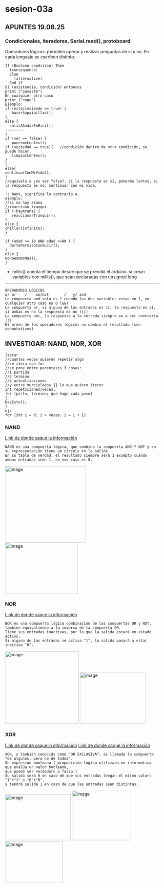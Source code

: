 # sesion-03a

## APUNTES 19.08.25

### Condicionales, iteradores, Serial.read(), protoboard

Operadores lógicos: permiten operar y realizar preguntas de sí y no. En cada lenguaje se escriben distinto.

```ccp
If (Boolean condition) Then
  (consequence)
  Else
    (alternative)
  End if
Si (asistencia, condición) entonces
print ("pasaste")
En cualquier otro caso
print ("nope")
Ejemplo:
if (estaLloviendo == true) {
   hacerSopaipillas();
}
else {
  salirAAndarEnBici();
---------
}
if (ver == false) {  
   ponermeLentes();
if (suciedad == true){   //condición dentro de otra condición, se puede hacer.
   limpiarLentes();
}
}
else{
continuarConMiVida();
}
//equivale a ¿es ver falso?, si la respuesta es sí, ponerme lentes, si la respuesta es no, continuar con mi vida.
```

```ccp
!: bank, significa lo contrario a.
ejemplo:
//si no hay arana
//reacciono tranqui
if (!hayArana) {
   reaccionarTranqui();
}
else {
chillar(infinito);
}
```

```ccp
if (edad >= 18 AND edad <=80 ) {
  dartePermisoConducir();
}
else {
noPuedoNoMas();
}
```

- millis() cuenta el tiempo desde que se prendió el arduino.
si crean variables con millis(), que sean declaradas con   unsigned long

---

```ccp
OPERADORES LÓGICOS
o/ or    /    no/not       /   y/ and
La compuerta and solo es 1 cuando las dos variables estan en 1, en cualquier otro caso es 0 (&&)
La compuerta or, si alguna de las entradas es sí, la respuesta es sí, si ambas es no la respuesta es no (||)
La compuerta not, la respuesta a la entrada siempre va a ser contraria (!)
El orden de los operadores lógicos no cambia el resultado (son conmutativos)
```

## INVESTIGAR: NAND, NOR, XOR

```ccp
Iterar
//cuantas veces quieren repetir algo
//se itera con for
//se pone entre parentesis 3 cosas:
//1 partida
//2 termino
//3 actualizaciones
//y entre murcielagos {} lo que quiero iterar
int repeticiones/veces; 
for (parto; termino; que hago cada paso)
{
hazEsto();
}
ej:
for (int i = 0; i < veces; i = i + 1)

```

### NAND

[Link de donde saqué la información](https://www.mecatronicalatam.com/es/tutoriales/electronica/compuertas-logicas/compuerta-nand/)

```ccp
NAND es una compuerta lógica, que combina la compuerta AND Y NOT y en su representación tiene un círculo en la salida.
En su tabla de verdad, el resultado siempre será 1 excepto cuando ambas entradas sean 1, en ese caso es 0.
```

<img width="263" height="251" alt="image" src="https://github.com/user-attachments/assets/d0b116b2-d507-4c0e-ba15-5c09ca81985c" />

<img width="238" height="167" alt="image" src="https://github.com/user-attachments/assets/f198e809-8aa2-4390-90b0-89ac5170ab54" />

### NOR

[Link de donde saqué la información](https://www.mecatronicalatam.com/es/tutoriales/electronica/compuertas-logicas/compuerta-nor/)

```ccp
NOR es una compuerta lógica combinación de las compuertas OR y NOT, también equivaliendo a la inversa de la compuerta OR.
Tiene sus entradas inactivas, por lo que la salida estará en estado activo.
Si alguna de las entradas se activa "1", la salida pasará a estar inactiva "0".
```

<img width="241" height="236" alt="image" src="https://github.com/user-attachments/assets/911c990e-15dc-4035-b6a0-f7dff130fdb3" />

<img width="215" height="168" alt="image" src="https://github.com/user-attachments/assets/8a429af5-06ef-4d0e-b325-d529a99d1346" />

### XOR

[Link de donde saqué la información](https://www.mecatronicalatam.com/es/tutoriales/electronica/compuertas-logicas/compuerta-xor/)
[Link de donde saqué la información](https://www.ebsco.com/research-starters/science/boolean-expression)

```ccp
XOR, o también conocida como "OR EXCLUSIVA", es llamada la compuerta "de algunos, pero no de todos".
Su expresión booleana ( proposición lógica utilizada en informática que evalúa un valor booleano,
que puede ser verdadero o falso.)
Su salida será 0 en caso de que sus entradas tengan el mismo valor: "1"+"1" o "0"+"0",
y tendrá salida 1 en caso de que las entradas sean distintas.
```

<img width="215" height="150" alt="image" src="https://github.com/user-attachments/assets/3a2d91ea-85a1-4403-8df0-9f44a0e5929d" />
<img width="194" height="162" alt="image" src="https://github.com/user-attachments/assets/635e9dd6-4ba5-4a6a-a039-9608b12e8d2e" />
<img width="189" height="137" alt="image" src="https://github.com/user-attachments/assets/afd0718c-59d7-4b93-92f4-ee7199938c4e" />
